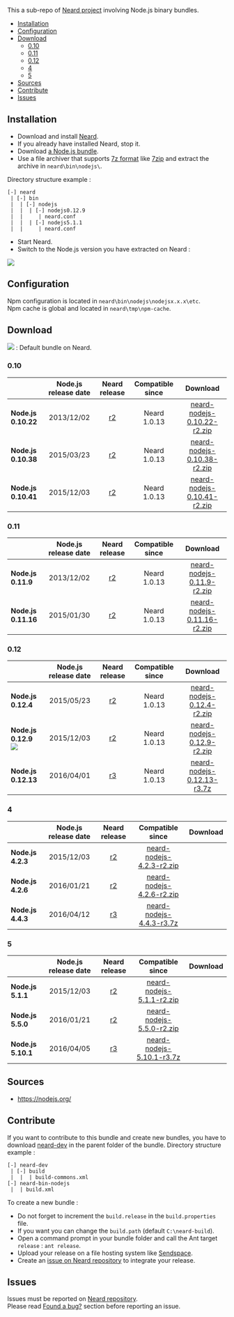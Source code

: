 This a sub-repo of [Neard project](https://github.com/crazy-max/neard) involving Node.js binary bundles.

<!-- START doctoc generated TOC please keep comment here to allow auto update -->
<!-- DON'T EDIT THIS SECTION, INSTEAD RE-RUN doctoc TO UPDATE -->


- [Installation](#installation)
- [Configuration](#configuration)
- [Download](#download)
  - [0.10](#010)
  - [0.11](#011)
  - [0.12](#012)
  - [4](#4)
  - [5](#5)
- [Sources](#sources)
- [Contribute](#contribute)
- [Issues](#issues)

<!-- END doctoc generated TOC please keep comment here to allow auto update -->

## Installation

* Download and install [Neard](https://github.com/crazy-max/neard).
* If you already have installed Neard, stop it.
* Download [a Node.js bundle](#download).
* Use a file archiver that supports [7z format](http://www.7-zip.org/7z.html) like [7zip](http://www.7-zip.org/) and extract the archive in `neard\bin\nodejs\`.

Directory structure example :
```
[-] neard
 | [-] bin
 |  | [-] nodejs
 |  |  | [-] nodejs0.12.9
 |  |     | neard.conf
 |  |  | [-] nodejs5.1.1
 |  |     | neard.conf
 ```

* Start Neard.
* Switch to the Node.js version you have extracted on Neard :

![](https://raw.github.com/crazy-max/neard-bin-nodejs/master/img/switchVersion-20151214.png)

## Configuration

Npm configuration is located in `neard\bin\nodejs\nodejsx.x.x\etc`.<br />
Npm cache is global and located in `neard\tmp\npm-cache`.

## Download

![](https://raw.github.com/crazy-max/neard-bin-nodejs/master/img/star-20151214.png) : Default bundle on Neard.

### 0.10

|                     | Node.js release date | Neard release | Compatible since | Download |
| ------------------- |:--------------------:|:-------------:|:----------------:|:--------:|
| **Node.js 0.10.22** | 2013/12/02 | [r2](https://github.com/crazy-max/neard-bin-nodejs/releases/tag/r2) | Neard 1.0.13 | [neard-nodejs-0.10.22-r2.zip](https://github.com/crazy-max/neard-bin-nodejs/releases/download/r2/neard-nodejs-0.10.22-r2.zip) |
| **Node.js 0.10.38** | 2015/03/23 | [r2](https://github.com/crazy-max/neard-bin-nodejs/releases/tag/r2) | Neard 1.0.13 | [neard-nodejs-0.10.38-r2.zip](https://github.com/crazy-max/neard-bin-nodejs/releases/download/r2/neard-nodejs-0.10.38-r2.zip) |
| **Node.js 0.10.41** | 2015/12/03 | [r2](https://github.com/crazy-max/neard-bin-nodejs/releases/tag/r2) | Neard 1.0.13 | [neard-nodejs-0.10.41-r2.zip](https://github.com/crazy-max/neard-bin-nodejs/releases/download/r2/neard-nodejs-0.10.41-r2.zip) |

### 0.11

|                     | Node.js release date | Neard release | Compatible since | Download |
| ------------------- |:--------------------:|:-------------:|:----------------:|:--------:|
| **Node.js 0.11.9**  | 2013/12/02 | [r2](https://github.com/crazy-max/neard-bin-nodejs/releases/tag/r2) | Neard 1.0.13 | [neard-nodejs-0.11.9-r2.zip](https://github.com/crazy-max/neard-bin-nodejs/releases/download/r2/neard-nodejs-0.11.9-r2.zip) |
| **Node.js 0.11.16** | 2015/01/30 | [r2](https://github.com/crazy-max/neard-bin-nodejs/releases/tag/r2) | Neard 1.0.13 | [neard-nodejs-0.11.16-r2.zip](https://github.com/crazy-max/neard-bin-nodejs/releases/download/r2/neard-nodejs-0.11.16-r2.zip) |

### 0.12

|                     | Node.js release date | Neard release | Compatible since | Download |
| ------------------- |:--------------------:|:-------------:|:----------------:|:--------:|
| **Node.js 0.12.4**  | 2015/05/23 | [r2](https://github.com/crazy-max/neard-bin-nodejs/releases/tag/r2) | Neard 1.0.13 | [neard-nodejs-0.12.4-r2.zip](https://github.com/crazy-max/neard-bin-nodejs/releases/download/r2/neard-nodejs-0.12.4-r2.zip) |
| **Node.js 0.12.9** ![](https://raw.github.com/crazy-max/neard-bin-nodejs/master/img/star-20151214.png) | 2015/12/03 | [r2](https://github.com/crazy-max/neard-bin-nodejs/releases/tag/r2) | Neard 1.0.13 | [neard-nodejs-0.12.9-r2.zip](https://github.com/crazy-max/neard-bin-nodejs/releases/download/r2/neard-nodejs-0.12.9-r2.zip) |
| **Node.js 0.12.13** | 2016/04/01 | [r3](https://github.com/crazy-max/neard-bin-nodejs/releases/tag/r3) | Neard 1.0.13 | [neard-nodejs-0.12.13-r3.7z](https://github.com/crazy-max/neard-bin-nodejs/releases/download/r3/neard-nodejs-0.12.13-r3.7z) |

### 4

|                     | Node.js release date | Neard release | Compatible since | Download |
| ------------------- |:--------------------:|:-------------:|:----------------:|:--------:|
| **Node.js 4.2.3**   | 2015/12/03 | [r2](https://github.com/crazy-max/neard-bin-nodejs/releases/tag/r2) | [neard-nodejs-4.2.3-r2.zip](https://github.com/crazy-max/neard-bin-nodejs/releases/download/r2/neard-nodejs-4.2.3-r2.zip) |
| **Node.js 4.2.6**   | 2016/01/21 | [r2](https://github.com/crazy-max/neard-bin-nodejs/releases/tag/r2) | [neard-nodejs-4.2.6-r2.zip](https://github.com/crazy-max/neard-bin-nodejs/releases/download/r2/neard-nodejs-4.2.6-r2.zip) |
| **Node.js 4.4.3**   | 2016/04/12 | [r3](https://github.com/crazy-max/neard-bin-nodejs/releases/tag/r3) | [neard-nodejs-4.4.3-r3.7z](https://github.com/crazy-max/neard-bin-nodejs/releases/download/r3/neard-nodejs-4.4.3-r3.7z) |

### 5

|                     | Node.js release date | Neard release | Compatible since | Download |
| ------------------- |:--------------------:|:-------------:|:----------------:|:--------:|
| **Node.js 5.1.1**   | 2015/12/03 | [r2](https://github.com/crazy-max/neard-bin-nodejs/releases/tag/r2) | [neard-nodejs-5.1.1-r2.zip](https://github.com/crazy-max/neard-bin-nodejs/releases/download/r2/neard-nodejs-5.1.1-r2.zip) |
| **Node.js 5.5.0**   | 2016/01/21 | [r2](https://github.com/crazy-max/neard-bin-nodejs/releases/tag/r2) | [neard-nodejs-5.5.0-r2.zip](https://github.com/crazy-max/neard-bin-nodejs/releases/download/r2/neard-nodejs-5.5.0-r2.zip) |
| **Node.js 5.10.1**  | 2016/04/05 | [r3](https://github.com/crazy-max/neard-bin-nodejs/releases/tag/r3) | [neard-nodejs-5.10.1-r3.7z](https://github.com/crazy-max/neard-bin-nodejs/releases/download/r3/neard-nodejs-5.10.1-r3.7z) |

## Sources

* https://nodejs.org/

## Contribute

If you want to contribute to this bundle and create new bundles, you have to download [neard-dev](https://github.com/crazy-max/neard-dev) in the parent folder of the bundle.
Directory structure example :

```
[-] neard-dev
 | [-] build
 |  |  | build-commons.xml 
[-] neard-bin-nodejs
 |  | build.xml
```

To create a new bundle :
* Do not forget to increment the `build.release` in the `build.properties` file.
* If you want you can change the `build.path` (default `C:\neard-build`).
* Open a command prompt in your bundle folder and call the Ant target `release` : `ant release`.
* Upload your release on a file hosting system like [Sendspace](https://www.sendspace.com/).
* Create an [issue on Neard repository](https://github.com/crazy-max/neard/issues) to integrate your release.

## Issues

Issues must be reported on [Neard repository](https://github.com/crazy-max/neard/issues).<br />
Please read [Found a bug?](https://github.com/crazy-max/neard#found-a-bug) section before reporting an issue.
